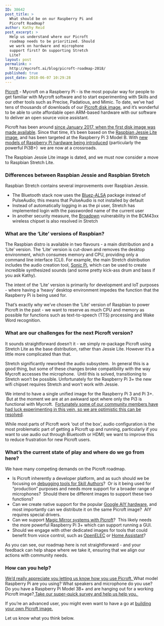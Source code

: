 ```yaml
---
ID: 38642
post_title: >
  What should be on our Raspberry Pi and
  Picroft Roadmap?
author: Kathy Reid
post_excerpt: >
  Help us understand where our Picroft
  roadmap needs to be prioritized. Should
  we work on hardware and microphone
  support first? On supporting Stretch
  Lite?
layout: post
permalink: >
  http://mycroft.ai/blog/picroft-roadmap-2018/
published: true
post_date: 2018-06-07 10:29:28
---
```

<a href="https://mycroft.ai/documenation/picroft">Picroft</a> - Mycroft on a Raspberry Pi - is the most popular way for people to get familiar with Mycroft software and to start experimenting with Skills and our other tools such as Precise, Padatious, and Mimic. To date, we’ve had tens of thousands of downloads of our <a href="https://mycroft.ai/to/picroft-image">Picroft disk image</a>, and it’s wonderful to be able to unite affordable open ARM-based hardware with our software to deliver an open source voice assistant.

Picroft has been around <a href="https://mycroft.ai/blog/mycroft-now-available-raspberry-pi-image/">since January 2017, when the first disk image was made available</a>. Since that time, it’s been based on the <a href="http://downloads.raspberrypi.org/raspbian_lite/images/">Raspbian Jessie Lite image</a>, and has been targeted at the Raspberry Pi 3 Model B. With <a href="https://www.raspberrypi.org/blog/raspberry-pi-3-model-bplus-sale-now-35/">new models of Raspberry Pi hardware being introduced</a> (particularly the powerful Pi3B+)  we are now at a crossroads.

The Raspbian Jessie Lite image is dated, and we must now consider a move to Raspbian Stretch Lite.
<h3>Differences between Raspbian Jessie and Raspbian Stretch</h3>
Raspbian Stretch contains several improvements over Raspbian Jessie.
<ul>
 	<li>The Bluetooth stack now uses the <a href="https://github.com/Arkq/bluez-alsa">Bluez-ALSA</a> package instead of PulseAudio; this means that PulseAudio is not installed by default</li>
 	<li>Instead of automatically logging in as the pi user, Stretch has implemented login with the passworded name of the current user</li>
 	<li>In another security measure, the <a href="https://cve.mitre.org/cgi-bin/cvename.cgi?name=CVE-2017-9417">Broadpwn</a> vulnerability in the BCM43xx wireless chipset is also resolved in Stretch</li>
</ul>
<h3>What are the ‘Lite’ versions of Raspbian?</h3>
The Raspbian distro is available in two flavours - a main distribution and a ‘Lite’ version. The ‘Lite’ version is cut-down and removes the desktop environment, which consumes memory and CPU, providing only a command line interface (CLI). For example, the main Stretch distribution includes the audio creation tool, <a href="https://sonic-pi.net/">Sonic Pi</a>, which can be used to create incredible synthesized sounds (and some pretty kick-ass drum and bass if you ask Kathy).

The intent of the ‘Lite’ version is primarily for development and IoT purposes - where having a ‘heavy’ desktop environment impedes the function that the Raspberry Pi is being used for.

That’s exactly why we’ve chosen the ‘Lite’ version of Raspbian to power Picroft in the past - we want to reserve as much CPU and memory as possible for functions such as text-to-speech (TTS) processing and Wake Word recognition.
<h3>What are our challenges for the next Picroft version?</h3>
It sounds straightforward doesn’t it - we simply re-package Picroft using Stretch Lite as the base distribution, rather than Jessie Lite. However it’s a little more complicated than that.

Stretch significantly reworked the audio subsystem.  In general this is a good thing, but some of these changes broke compatibility with the way Mycroft accesses the microphone.  Until this is solved, transitioning to Stretch won’t be possible. Unfortunately for the Raspberry Pi 3+ the new wifi chipset requires Stretch and won’t work with Jessie.

We intend to have a single unified image for the Raspberry Pi 3 and Pi 3+.  But at the moment we are at an awkward spot where only the Pi3 is functional with Mycroft.  <a href="https://community.mycroft.ai/t/raspberry-pi-3-model-b-compatibility/3297/6">Fortunately some of our community members have had luck experimenting in this vein, so we are optimistic this can be resolved</a>.

While most parts of Picroft work ‘out of the box’, audio configuration is the most problematic part of getting a Picroft up and running, particularly if you want to use audio out through Bluetooth or HDMI; we want to improve this to reduce frustration for new Picroft users.
<h3>What’s the current state of play and where do we go from here?</h3>
We have many competing demands on the Picroft roadmap.
<ul>
 	<li>Is Picroft inherently a developer platform, and as such should we be focusing on <a href="https://mycroft.ai/documentation/skills/introduction-developing-skills/">debugging tools for Skill Authors</a>?  Or is it being used for “production” purposes and needs more support for a broader range of microphones?  Should there be different images to support these two functions?</li>
 	<li>Can we create native support for the popular <a href="https://aiyprojects.withgoogle.com/">Google AIY hardware</a>, and most importantly can we distribute it on the same Picroft image?  AIY requires special drivers.</li>
 	<li>Can we support <a href="https://www.raspberrypi.org/blog/magic-mirror/">Magic Mirror systems with Picroft</a>?  This likely needs the more powerful Raspberry Pi 3+ which can support running a GUI.</li>
 	<li>Should we engage with other dedicated images for tools that could benefit from voice control, such as <a href="https://openelec.tv/">OpenELEC</a> or <a href="https://www.home-assistant.io/">Home Assistant</a>?</li>
</ul>
As you can see, our roadmap here is not straightforward - and your feedback can help shape where we take it, ensuring that we align our actions with community needs.
<h3>How can you help?</h3>
<a href="https://www.surveymonkey.com/r/picroft-june-2018">We’d really appreciate you letting us know how you use Picroft. </a>What model Raspberry Pi are you using? What speakers and microphone do you use? Do you have a Raspberry Pi Model 3B+ and are hanging out for a working Picroft image?<a href="https://www.surveymonkey.com/r/picroft-june-2018"> Take our super-quick survey and help us help you. </a>

If you’re an advanced user, you might even want to have a go at <a href="http://mycroft.ai/documentation/picroft/picroft-image/">building your own Picroft image.</a>

Let us know what you think below.